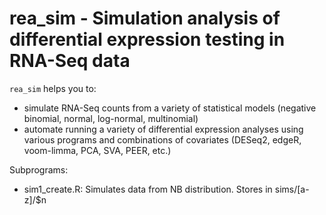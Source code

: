 rea_sim - Simulation analysis of differential expression testing in RNA-Seq data
========================================================

`rea_sim` helps you to:

- simulate RNA-Seq counts from a variety of statistical models (negative binomial, normal, log-normal, multinomial)
- automate running a variety of differential expression analyses using various programs and combinations of covariates (DESeq2, edgeR, voom-limma, PCA, SVA, PEER, etc.)

Subprograms:

- sim1_create.R: Simulates data from NB distribution. Stores in sims/[a-z]/$n
